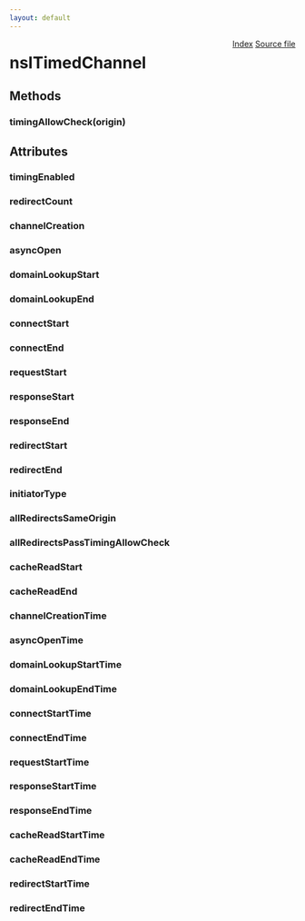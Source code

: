 ```yaml
---
layout: default
---
```

<div class='links' style='float:right'><a href="../index.html">Index</a>
<a href="http://dxr.mozilla.org/mozilla-central/source/netwerk/base/public/nsITimedChannel.idl">Source file</a>
</div>

# nsITimedChannel #

## Methods ##

### timingAllowCheck(origin) ###

## Attributes ##

### timingEnabled ###

### redirectCount ###

### channelCreation ###

### asyncOpen ###

### domainLookupStart ###

### domainLookupEnd ###

### connectStart ###

### connectEnd ###

### requestStart ###

### responseStart ###

### responseEnd ###

### redirectStart ###

### redirectEnd ###

### initiatorType ###

### allRedirectsSameOrigin ###

### allRedirectsPassTimingAllowCheck ###

### cacheReadStart ###

### cacheReadEnd ###

### channelCreationTime ###

### asyncOpenTime ###

### domainLookupStartTime ###

### domainLookupEndTime ###

### connectStartTime ###

### connectEndTime ###

### requestStartTime ###

### responseStartTime ###

### responseEndTime ###

### cacheReadStartTime ###

### cacheReadEndTime ###

### redirectStartTime ###

### redirectEndTime ###
